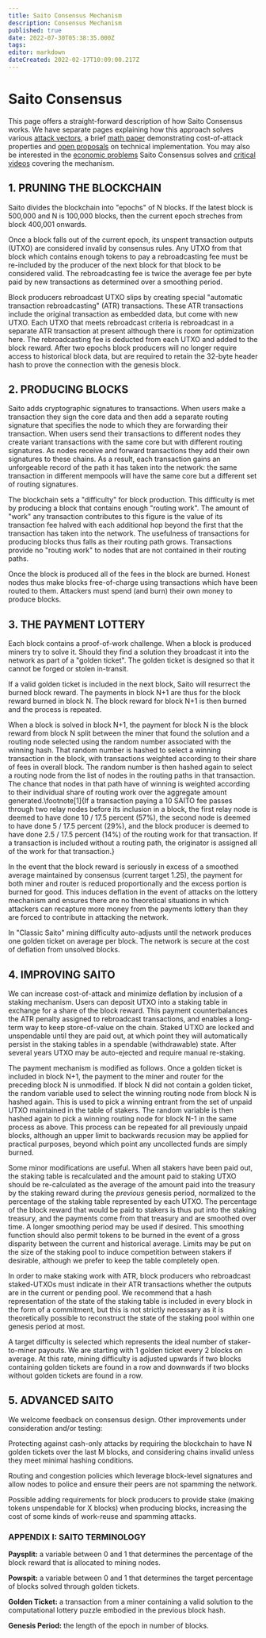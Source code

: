 ```yaml
---
title: Saito Consensus Mechanism
description: Consensus Mechanism
published: true
date: 2022-07-30T05:38:35.000Z
tags: 
editor: markdown
dateCreated: 2022-02-17T10:09:00.217Z
---
```


# Saito Consensus

This page offers a straight-forward description of how Saito Consensus works. We have separate pages explaining how this approach solves various [attack vectors](/consensus/attack-vectors), a brief [math paper](/consensus/math) demonstrating cost-of-attack properties and [open proposals](/consensus/proposals) on technical implementation. You may also be interested in the [economic problems](/consensus/economics) Saito Consensus solves and [critical videos](/consensus/videos) covering the mechanism.

## 1. PRUNING THE BLOCKCHAIN

Saito divides the blockchain into "epochs" of N blocks. If the latest block is 500,000 and N is 100,000 blocks, then the current epoch streches from block 400,001 onwards.

Once a block falls out of the current epoch, its unspent transaction outputs (UTXO) are considered invalid by consensus rules. Any UTXO from that block which contains enough tokens to pay a rebroadcasting fee must be re-included by the producer of the next block for that block to be considered valid. The rebroadcasting fee is twice the average fee per byte paid by new transactions as determined over a smoothing period.

Block producers rebroadcast UTXO slips by creating special "automatic transaction rebroadcasting" (ATR) transactions. These ATR transactions include the original transaction as embedded data, but come with new UTXO. Each UTXO that meets rebroadcast criteria is rebroadcast in a separate ATR transaction at present although there is room for optimization here. The rebroadcasting fee is deducted from each UTXO and added to the block reward. After two epochs block producers will no longer require access to historical block data, but are required to retain the 32-byte header hash to prove the connection with the genesis block.

## 2. PRODUCING BLOCKS

Saito adds cryptographic signatures to transactions. When users make a transaction they sign the core data and then add a separate routing signature that specifies the node to which they are forwarding their transaction. When users send their transactions to different nodes they create variant transactions with the same core but with different routing signatures. As nodes receive and forward transactions they add their own signatures to these chains. As a result, each transaction gains an unforgeable record of the path it has taken into the network: the same transaction in different mempools will have the same core but a different set of routing signatures.

The blockchain sets a "difficulty" for block production. This difficulty is met by producing a block that contains enough "routing work". The amount of "work" any transaction contributes to this figure is the value of its transaction fee halved with each additional hop beyond the first that the transaction has taken into the network. The usefulness of transactions for producing blocks thus falls as their routing path grows. Transactions provide no "routing work" to nodes that are not contained in their routing paths.

Once the block is produced all of the fees in the block are burned. Honest nodes thus make blocks free-of-charge using transactions which have been routed to them. Attackers must spend (and burn) their own money to produce blocks.

## 3. THE PAYMENT LOTTERY

Each block contains a proof-of-work challenge. When a block is produced miners try to solve it. Should they find a solution they broadcast it into the network as part of a "golden ticket". The golden ticket is designed so that it cannot be forged or stolen in-transit.

If a valid golden ticket is included in the next block, Saito will resurrect the burned block reward. The payments in block N+1 are thus for the block reward burned in block N. The block reward for block N+1 is then burned and the process is repeated.

When a block is solved in block N+1, the payment for block N is the block reward from block N split between the miner that found the solution and a routing node selected using the random number associated with the winning hash. That random number is hashed to select a winning transaction in the block, with transactions weighted according to their share of fees in overall block. The random number is then hashed again to select a routing node from the list of nodes in the routing paths in that transaction. The chance that nodes in that path have of winning is weighted according to their individual share of routing work over the aggregate amount generated.\footnote[1]{If a transaction paying a 10 SAITO fee passes through two relay nodes before its inclusion in a block, the first relay node is deemed to have done 10 / 17.5 percent (57\%), the second node is deemed to have done 5 / 17.5 percent (29\%), and the block producer is deemed to have done 2.5 / 17.5 percent (14\%) of the routing work for that transaction. If a transaction is included without a routing path, the originator is assigned all of the work for that transaction.}

In the event that the block reward is seriously in excess of a smoothed average maintained by consensus (current target 1.25), the payment for both miner and router is reduced proportionally and the excess portion is burned for good. This induces deflation in the event of attacks on the lottery mechanism and ensures there are no theoretical situations in which attackers can recapture more money from the payments lottery than they are forced to contribute in attacking the network.

In "Classic Saito" mining difficulty auto-adjusts until the network produces one golden ticket on average per block. The network is secure at the cost of deflation from unsolved blocks.


## 4. IMPROVING SAITO

We can increase cost-of-attack and minimize deflation by inclusion of a staking mechanism. Users can deposit UTXO into a staking table in exchange for a share of the block reward. This payment counterbalances the ATR penalty assigned to rebroadcast transactions, and enables a long-term way to keep store-of-value on the chain. Staked UTXO are locked and unspendable until they are paid out, at which point they will automatically persist in the staking tables in a spendable (withdrawable) state. After several years UTXO may be auto-ejected and require manual re-staking.

The payment mechanism is modified as follows. Once a golden ticket is included in block N+1, the payment to the miner and router for the preceding block N is unmodified. If block N did not contain a golden ticket, the random variable used to select the winning routing node from block N is hashed again. This is used to pick a winning entrant from the set of unpaid UTXO maintained in the table of stakers. The random variable is then hashed again to pick a winning routing node for block N-1 in the same process as above. This process can be repeated for all previously unpaid blocks, although an upper limit to backwards recusion may be applied for practical purposes, beyond which point any uncollected funds are simply burned.

Some minor modifications are useful. When all stakers have been paid out, the staking table is recalculated and the amount paid to staking UTXO should be re-calculated as the average of the amount paid into the treasury by the staking reward during the *previous* genesis period, normalized to the percentage of the staking table represented by each UTXO. The percentage of the block reward that would be paid to stakers is thus put into the staking treasury, and the payments come from that treasury and are smoothed over time. A longer smoothing period may be used if desired. This smoothing function should also permit tokens to be burned in the event of a gross disparity between the current and historical average. Limits may be put on the size of the staking pool to induce competition between stakers if desirable, although we prefer to keep the table completely open.

In order to make staking work with ATR, block producers who rebroadcast staked-UTXOs must indicate in their ATR transactions whether the outputs are in the current or pending pool. We recommend that a hash representation of the state of the staking table is included in every block in the form of a commitment, but this is not strictly necessary as it is theoretically possible to reconstruct the state of the staking pool within one genesis period at most.

A target difficulty is selected which represents the ideal number of staker-to-miner payouts. We are starting with 1 golden ticket every 2 blocks on average. At this rate, mining difficulty is adjusted upwards if two blocks containing golden tickets are found in a row and downwards if two blocks without golden tickets are found in a row.


## 5. ADVANCED SAITO

We welcome feedback on consensus design. Other improvements under consideration and/or testing:

Protecting against cash-only attacks by requiring the blockchain to have N golden tickets over the last M blocks, and considering chains invalid unless they meet minimal hashing conditions.

Routing and congestion policies which leverage block-level signatures and allow nodes to police and ensure their peers are not spamming the network.

Possible adding requirements for block producers to provide stake (making tokens unspendable for X blocks) when producing blocks, increasing the cost of some kinds of work-reuse and spamming attacks.


### APPENDIX I: SAITO TERMINOLOGY

**Paysplit:** a variable between 0 and 1 that determines the percentage of the block reward that is allocated to mining nodes.

**Powspit:** a variable between 0 and 1 that determines the target percentage of blocks solved through golden tickets.

**Golden Ticket:** a transaction from a miner containing a valid solution to the computational lottery puzzle embodied in the previous block hash.

**Genesis Period:** the length of the epoch in number of blocks.




